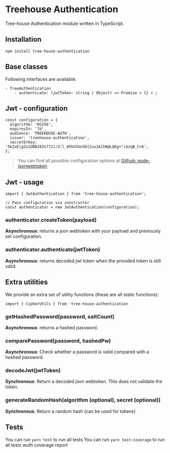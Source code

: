 Treehouse Authentication
=========

Tree-house Authentication module written in TypeScript.

## Installation

  `npm install tree-house-authentication`
  
## Base classes
Following interfaces are available:

```
- TreeAuthentication
	- authenticate: (jwtToken: string | Object) => Promise < {} > ;
```

## Jwt - configuration
```
const configuration = {
  algorithm: 'HS256',
  expiresIn: '7d',
  audience: 'TREEHOUSE-AUTH',
  issuer: 'treehouse-authentication',
  secretOrKey: '5kZxE|gZu1ODB183s772)/3:l_#5hU3Gn5O|2ux3&lhN@LQ6g+"i$zqB_C<6',
};
```
> You can find all possible configuration options at [Github: node-jsonwebtoken](https://github.com/auth0/node-jsonwebtoken)

## Jwt - usage

```
import { JwtAuthentication } from 'tree-house-authentication';

// Pass configuration via constructor
const authenticator = new JwtAuthentication(configuration);
```

### authenticator.createToken(payload)
**Asynchronous**: returns a json webtoken with your payload and previously set configuration.

### authenticator.authenticate(jwtToken)
**Asynchronous**: returns decoded jwt token when the provided token is still valid.

## Extra utilities
We provide an extra set of utility functions (these are all static functions):

`import { CipherUtils } from 'tree-house-authentication`

### getHashedPassword(password, saltCount)
**Asynchronous**: returns a hashed password.

### comparePassword(password, hashedPw)
**Asynchronous**: Check whether a password is valid compared with a hashed password.

### decodeJwt(jwtToken)
**Synchronous**: Return a decoded json webtoken. This does not validate the token.

### generateRandomHash(algorithm (optional), secret (optional))
**Synchronous**: Return a random hash (can be used for tokens) 

## Tests

  You can run `yarn test` to run all tests
  You can run `yarn test:coverage` to run all tests wuth coverage report
